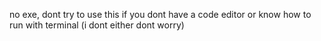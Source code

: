 no exe, dont try to use this if you dont have a code editor or know how to run with terminal (i dont either dont worry)
